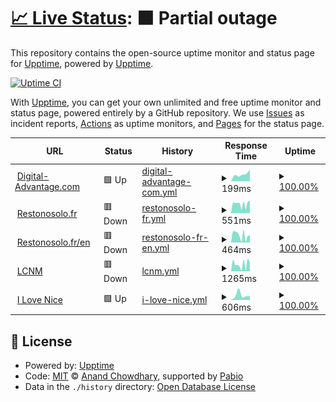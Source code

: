 # [📈 Live Status](https://demo.upptime.js.org): <!--live status--> **🟧 Partial outage**

This repository contains the open-source uptime monitor and status page for [Upptime](https://upptime.js.org), powered by [Upptime](https://github.com/upptime/upptime).

[![Uptime CI](https://github.com/amarnaud2/upptime/workflows/Uptime%20CI/badge.svg)](https://github.com/amarnaud2/upptime/actions?query=workflow%3A%22Uptime+CI%22)

With [Upptime](https://upptime.js.org), you can get your own unlimited and free uptime monitor and status page, powered entirely by a GitHub repository. We use [Issues](https://github.com/upptime/upptime/issues) as incident reports, [Actions](https://github.com/amarnaud2/upptime/actions) as uptime monitors, and [Pages](https://demo.upptime.js.org) for the status page.

<!--start: status pages-->
<!-- This summary is generated by Upptime (https://github.com/upptime/upptime) -->
<!-- Do not edit this manually, your changes will be overwritten -->
<!-- prettier-ignore -->
| URL | Status | History | Response Time | Uptime |
| --- | ------ | ------- | ------------- | ------ |
| <img alt="" src="https://icons.duckduckgo.com/ip3/www.digital-advantage.com.ico" height="13"> [Digital-Advantage.com](https://www.digital-advantage.com) | 🟩 Up | [digital-advantage-com.yml](https://github.com/amarnaud2/upptime/commits/HEAD/history/digital-advantage-com.yml) | <details><summary><img alt="Response time graph" src="./graphs/digital-advantage-com/response-time-week.png" height="20"> 199ms</summary><br><a href="https://amarnaud2.github.io/upptime/history/digital-advantage-com"><img alt="Response time 199" src="https://img.shields.io/endpoint?url=https%3A%2F%2Fraw.githubusercontent.com%2Famarnaud2%2Fupptime%2FHEAD%2Fapi%2Fdigital-advantage-com%2Fresponse-time.json"></a><br><a href="https://amarnaud2.github.io/upptime/history/digital-advantage-com"><img alt="24-hour response time 323" src="https://img.shields.io/endpoint?url=https%3A%2F%2Fraw.githubusercontent.com%2Famarnaud2%2Fupptime%2FHEAD%2Fapi%2Fdigital-advantage-com%2Fresponse-time-day.json"></a><br><a href="https://amarnaud2.github.io/upptime/history/digital-advantage-com"><img alt="7-day response time 199" src="https://img.shields.io/endpoint?url=https%3A%2F%2Fraw.githubusercontent.com%2Famarnaud2%2Fupptime%2FHEAD%2Fapi%2Fdigital-advantage-com%2Fresponse-time-week.json"></a><br><a href="https://amarnaud2.github.io/upptime/history/digital-advantage-com"><img alt="30-day response time 199" src="https://img.shields.io/endpoint?url=https%3A%2F%2Fraw.githubusercontent.com%2Famarnaud2%2Fupptime%2FHEAD%2Fapi%2Fdigital-advantage-com%2Fresponse-time-month.json"></a><br><a href="https://amarnaud2.github.io/upptime/history/digital-advantage-com"><img alt="1-year response time 199" src="https://img.shields.io/endpoint?url=https%3A%2F%2Fraw.githubusercontent.com%2Famarnaud2%2Fupptime%2FHEAD%2Fapi%2Fdigital-advantage-com%2Fresponse-time-year.json"></a></details> | <details><summary><a href="https://amarnaud2.github.io/upptime/history/digital-advantage-com">100.00%</a></summary><a href="https://amarnaud2.github.io/upptime/history/digital-advantage-com"><img alt="All-time uptime 100.00%" src="https://img.shields.io/endpoint?url=https%3A%2F%2Fraw.githubusercontent.com%2Famarnaud2%2Fupptime%2FHEAD%2Fapi%2Fdigital-advantage-com%2Fuptime.json"></a><br><a href="https://amarnaud2.github.io/upptime/history/digital-advantage-com"><img alt="24-hour uptime 100.00%" src="https://img.shields.io/endpoint?url=https%3A%2F%2Fraw.githubusercontent.com%2Famarnaud2%2Fupptime%2FHEAD%2Fapi%2Fdigital-advantage-com%2Fuptime-day.json"></a><br><a href="https://amarnaud2.github.io/upptime/history/digital-advantage-com"><img alt="7-day uptime 100.00%" src="https://img.shields.io/endpoint?url=https%3A%2F%2Fraw.githubusercontent.com%2Famarnaud2%2Fupptime%2FHEAD%2Fapi%2Fdigital-advantage-com%2Fuptime-week.json"></a><br><a href="https://amarnaud2.github.io/upptime/history/digital-advantage-com"><img alt="30-day uptime 100.00%" src="https://img.shields.io/endpoint?url=https%3A%2F%2Fraw.githubusercontent.com%2Famarnaud2%2Fupptime%2FHEAD%2Fapi%2Fdigital-advantage-com%2Fuptime-month.json"></a><br><a href="https://amarnaud2.github.io/upptime/history/digital-advantage-com"><img alt="1-year uptime 100.00%" src="https://img.shields.io/endpoint?url=https%3A%2F%2Fraw.githubusercontent.com%2Famarnaud2%2Fupptime%2FHEAD%2Fapi%2Fdigital-advantage-com%2Fuptime-year.json"></a></details>
| <img alt="" src="https://icons.duckduckgo.com/ip3/www.restonosolo.fr.ico" height="13"> [Restonosolo.fr](https://www.restonosolo.fr) | 🟥 Down | [restonosolo-fr.yml](https://github.com/amarnaud2/upptime/commits/HEAD/history/restonosolo-fr.yml) | <details><summary><img alt="Response time graph" src="./graphs/restonosolo-fr/response-time-week.png" height="20"> 551ms</summary><br><a href="https://amarnaud2.github.io/upptime/history/restonosolo-fr"><img alt="Response time 551" src="https://img.shields.io/endpoint?url=https%3A%2F%2Fraw.githubusercontent.com%2Famarnaud2%2Fupptime%2FHEAD%2Fapi%2Frestonosolo-fr%2Fresponse-time.json"></a><br><a href="https://amarnaud2.github.io/upptime/history/restonosolo-fr"><img alt="24-hour response time 536" src="https://img.shields.io/endpoint?url=https%3A%2F%2Fraw.githubusercontent.com%2Famarnaud2%2Fupptime%2FHEAD%2Fapi%2Frestonosolo-fr%2Fresponse-time-day.json"></a><br><a href="https://amarnaud2.github.io/upptime/history/restonosolo-fr"><img alt="7-day response time 551" src="https://img.shields.io/endpoint?url=https%3A%2F%2Fraw.githubusercontent.com%2Famarnaud2%2Fupptime%2FHEAD%2Fapi%2Frestonosolo-fr%2Fresponse-time-week.json"></a><br><a href="https://amarnaud2.github.io/upptime/history/restonosolo-fr"><img alt="30-day response time 551" src="https://img.shields.io/endpoint?url=https%3A%2F%2Fraw.githubusercontent.com%2Famarnaud2%2Fupptime%2FHEAD%2Fapi%2Frestonosolo-fr%2Fresponse-time-month.json"></a><br><a href="https://amarnaud2.github.io/upptime/history/restonosolo-fr"><img alt="1-year response time 551" src="https://img.shields.io/endpoint?url=https%3A%2F%2Fraw.githubusercontent.com%2Famarnaud2%2Fupptime%2FHEAD%2Fapi%2Frestonosolo-fr%2Fresponse-time-year.json"></a></details> | <details><summary><a href="https://amarnaud2.github.io/upptime/history/restonosolo-fr">100.00%</a></summary><a href="https://amarnaud2.github.io/upptime/history/restonosolo-fr"><img alt="All-time uptime 100.00%" src="https://img.shields.io/endpoint?url=https%3A%2F%2Fraw.githubusercontent.com%2Famarnaud2%2Fupptime%2FHEAD%2Fapi%2Frestonosolo-fr%2Fuptime.json"></a><br><a href="https://amarnaud2.github.io/upptime/history/restonosolo-fr"><img alt="24-hour uptime 99.99%" src="https://img.shields.io/endpoint?url=https%3A%2F%2Fraw.githubusercontent.com%2Famarnaud2%2Fupptime%2FHEAD%2Fapi%2Frestonosolo-fr%2Fuptime-day.json"></a><br><a href="https://amarnaud2.github.io/upptime/history/restonosolo-fr"><img alt="7-day uptime 100.00%" src="https://img.shields.io/endpoint?url=https%3A%2F%2Fraw.githubusercontent.com%2Famarnaud2%2Fupptime%2FHEAD%2Fapi%2Frestonosolo-fr%2Fuptime-week.json"></a><br><a href="https://amarnaud2.github.io/upptime/history/restonosolo-fr"><img alt="30-day uptime 100.00%" src="https://img.shields.io/endpoint?url=https%3A%2F%2Fraw.githubusercontent.com%2Famarnaud2%2Fupptime%2FHEAD%2Fapi%2Frestonosolo-fr%2Fuptime-month.json"></a><br><a href="https://amarnaud2.github.io/upptime/history/restonosolo-fr"><img alt="1-year uptime 100.00%" src="https://img.shields.io/endpoint?url=https%3A%2F%2Fraw.githubusercontent.com%2Famarnaud2%2Fupptime%2FHEAD%2Fapi%2Frestonosolo-fr%2Fuptime-year.json"></a></details>
| <img alt="" src="https://icons.duckduckgo.com/ip3/www.restonosolo.fr.ico" height="13"> [Restonosolo.fr/en](https://www.restonosolo.fr/en) | 🟥 Down | [restonosolo-fr-en.yml](https://github.com/amarnaud2/upptime/commits/HEAD/history/restonosolo-fr-en.yml) | <details><summary><img alt="Response time graph" src="./graphs/restonosolo-fr-en/response-time-week.png" height="20"> 464ms</summary><br><a href="https://amarnaud2.github.io/upptime/history/restonosolo-fr-en"><img alt="Response time 464" src="https://img.shields.io/endpoint?url=https%3A%2F%2Fraw.githubusercontent.com%2Famarnaud2%2Fupptime%2FHEAD%2Fapi%2Frestonosolo-fr-en%2Fresponse-time.json"></a><br><a href="https://amarnaud2.github.io/upptime/history/restonosolo-fr-en"><img alt="24-hour response time 270" src="https://img.shields.io/endpoint?url=https%3A%2F%2Fraw.githubusercontent.com%2Famarnaud2%2Fupptime%2FHEAD%2Fapi%2Frestonosolo-fr-en%2Fresponse-time-day.json"></a><br><a href="https://amarnaud2.github.io/upptime/history/restonosolo-fr-en"><img alt="7-day response time 464" src="https://img.shields.io/endpoint?url=https%3A%2F%2Fraw.githubusercontent.com%2Famarnaud2%2Fupptime%2FHEAD%2Fapi%2Frestonosolo-fr-en%2Fresponse-time-week.json"></a><br><a href="https://amarnaud2.github.io/upptime/history/restonosolo-fr-en"><img alt="30-day response time 464" src="https://img.shields.io/endpoint?url=https%3A%2F%2Fraw.githubusercontent.com%2Famarnaud2%2Fupptime%2FHEAD%2Fapi%2Frestonosolo-fr-en%2Fresponse-time-month.json"></a><br><a href="https://amarnaud2.github.io/upptime/history/restonosolo-fr-en"><img alt="1-year response time 464" src="https://img.shields.io/endpoint?url=https%3A%2F%2Fraw.githubusercontent.com%2Famarnaud2%2Fupptime%2FHEAD%2Fapi%2Frestonosolo-fr-en%2Fresponse-time-year.json"></a></details> | <details><summary><a href="https://amarnaud2.github.io/upptime/history/restonosolo-fr-en">100.00%</a></summary><a href="https://amarnaud2.github.io/upptime/history/restonosolo-fr-en"><img alt="All-time uptime 100.00%" src="https://img.shields.io/endpoint?url=https%3A%2F%2Fraw.githubusercontent.com%2Famarnaud2%2Fupptime%2FHEAD%2Fapi%2Frestonosolo-fr-en%2Fuptime.json"></a><br><a href="https://amarnaud2.github.io/upptime/history/restonosolo-fr-en"><img alt="24-hour uptime 99.99%" src="https://img.shields.io/endpoint?url=https%3A%2F%2Fraw.githubusercontent.com%2Famarnaud2%2Fupptime%2FHEAD%2Fapi%2Frestonosolo-fr-en%2Fuptime-day.json"></a><br><a href="https://amarnaud2.github.io/upptime/history/restonosolo-fr-en"><img alt="7-day uptime 100.00%" src="https://img.shields.io/endpoint?url=https%3A%2F%2Fraw.githubusercontent.com%2Famarnaud2%2Fupptime%2FHEAD%2Fapi%2Frestonosolo-fr-en%2Fuptime-week.json"></a><br><a href="https://amarnaud2.github.io/upptime/history/restonosolo-fr-en"><img alt="30-day uptime 100.00%" src="https://img.shields.io/endpoint?url=https%3A%2F%2Fraw.githubusercontent.com%2Famarnaud2%2Fupptime%2FHEAD%2Fapi%2Frestonosolo-fr-en%2Fuptime-month.json"></a><br><a href="https://amarnaud2.github.io/upptime/history/restonosolo-fr-en"><img alt="1-year uptime 100.00%" src="https://img.shields.io/endpoint?url=https%3A%2F%2Fraw.githubusercontent.com%2Famarnaud2%2Fupptime%2FHEAD%2Fapi%2Frestonosolo-fr-en%2Fuptime-year.json"></a></details>
| <img alt="" src="https://icons.duckduckgo.com/ip3/www.lcnm.art.ico" height="13"> [LCNM](https://www.lcnm.art) | 🟥 Down | [lcnm.yml](https://github.com/amarnaud2/upptime/commits/HEAD/history/lcnm.yml) | <details><summary><img alt="Response time graph" src="./graphs/lcnm/response-time-week.png" height="20"> 1265ms</summary><br><a href="https://amarnaud2.github.io/upptime/history/lcnm"><img alt="Response time 1265" src="https://img.shields.io/endpoint?url=https%3A%2F%2Fraw.githubusercontent.com%2Famarnaud2%2Fupptime%2FHEAD%2Fapi%2Flcnm%2Fresponse-time.json"></a><br><a href="https://amarnaud2.github.io/upptime/history/lcnm"><img alt="24-hour response time 1050" src="https://img.shields.io/endpoint?url=https%3A%2F%2Fraw.githubusercontent.com%2Famarnaud2%2Fupptime%2FHEAD%2Fapi%2Flcnm%2Fresponse-time-day.json"></a><br><a href="https://amarnaud2.github.io/upptime/history/lcnm"><img alt="7-day response time 1265" src="https://img.shields.io/endpoint?url=https%3A%2F%2Fraw.githubusercontent.com%2Famarnaud2%2Fupptime%2FHEAD%2Fapi%2Flcnm%2Fresponse-time-week.json"></a><br><a href="https://amarnaud2.github.io/upptime/history/lcnm"><img alt="30-day response time 1265" src="https://img.shields.io/endpoint?url=https%3A%2F%2Fraw.githubusercontent.com%2Famarnaud2%2Fupptime%2FHEAD%2Fapi%2Flcnm%2Fresponse-time-month.json"></a><br><a href="https://amarnaud2.github.io/upptime/history/lcnm"><img alt="1-year response time 1265" src="https://img.shields.io/endpoint?url=https%3A%2F%2Fraw.githubusercontent.com%2Famarnaud2%2Fupptime%2FHEAD%2Fapi%2Flcnm%2Fresponse-time-year.json"></a></details> | <details><summary><a href="https://amarnaud2.github.io/upptime/history/lcnm">100.00%</a></summary><a href="https://amarnaud2.github.io/upptime/history/lcnm"><img alt="All-time uptime 100.00%" src="https://img.shields.io/endpoint?url=https%3A%2F%2Fraw.githubusercontent.com%2Famarnaud2%2Fupptime%2FHEAD%2Fapi%2Flcnm%2Fuptime.json"></a><br><a href="https://amarnaud2.github.io/upptime/history/lcnm"><img alt="24-hour uptime 100.00%" src="https://img.shields.io/endpoint?url=https%3A%2F%2Fraw.githubusercontent.com%2Famarnaud2%2Fupptime%2FHEAD%2Fapi%2Flcnm%2Fuptime-day.json"></a><br><a href="https://amarnaud2.github.io/upptime/history/lcnm"><img alt="7-day uptime 100.00%" src="https://img.shields.io/endpoint?url=https%3A%2F%2Fraw.githubusercontent.com%2Famarnaud2%2Fupptime%2FHEAD%2Fapi%2Flcnm%2Fuptime-week.json"></a><br><a href="https://amarnaud2.github.io/upptime/history/lcnm"><img alt="30-day uptime 100.00%" src="https://img.shields.io/endpoint?url=https%3A%2F%2Fraw.githubusercontent.com%2Famarnaud2%2Fupptime%2FHEAD%2Fapi%2Flcnm%2Fuptime-month.json"></a><br><a href="https://amarnaud2.github.io/upptime/history/lcnm"><img alt="1-year uptime 100.00%" src="https://img.shields.io/endpoint?url=https%3A%2F%2Fraw.githubusercontent.com%2Famarnaud2%2Fupptime%2FHEAD%2Fapi%2Flcnm%2Fuptime-year.json"></a></details>
| <img alt="" src="https://icons.duckduckgo.com/ip3/www.ilovenice.eu.ico" height="13"> [I Love Nice](https://www.ilovenice.eu) | 🟩 Up | [i-love-nice.yml](https://github.com/amarnaud2/upptime/commits/HEAD/history/i-love-nice.yml) | <details><summary><img alt="Response time graph" src="./graphs/i-love-nice/response-time-week.png" height="20"> 606ms</summary><br><a href="https://amarnaud2.github.io/upptime/history/i-love-nice"><img alt="Response time 606" src="https://img.shields.io/endpoint?url=https%3A%2F%2Fraw.githubusercontent.com%2Famarnaud2%2Fupptime%2FHEAD%2Fapi%2Fi-love-nice%2Fresponse-time.json"></a><br><a href="https://amarnaud2.github.io/upptime/history/i-love-nice"><img alt="24-hour response time 474" src="https://img.shields.io/endpoint?url=https%3A%2F%2Fraw.githubusercontent.com%2Famarnaud2%2Fupptime%2FHEAD%2Fapi%2Fi-love-nice%2Fresponse-time-day.json"></a><br><a href="https://amarnaud2.github.io/upptime/history/i-love-nice"><img alt="7-day response time 606" src="https://img.shields.io/endpoint?url=https%3A%2F%2Fraw.githubusercontent.com%2Famarnaud2%2Fupptime%2FHEAD%2Fapi%2Fi-love-nice%2Fresponse-time-week.json"></a><br><a href="https://amarnaud2.github.io/upptime/history/i-love-nice"><img alt="30-day response time 606" src="https://img.shields.io/endpoint?url=https%3A%2F%2Fraw.githubusercontent.com%2Famarnaud2%2Fupptime%2FHEAD%2Fapi%2Fi-love-nice%2Fresponse-time-month.json"></a><br><a href="https://amarnaud2.github.io/upptime/history/i-love-nice"><img alt="1-year response time 606" src="https://img.shields.io/endpoint?url=https%3A%2F%2Fraw.githubusercontent.com%2Famarnaud2%2Fupptime%2FHEAD%2Fapi%2Fi-love-nice%2Fresponse-time-year.json"></a></details> | <details><summary><a href="https://amarnaud2.github.io/upptime/history/i-love-nice">100.00%</a></summary><a href="https://amarnaud2.github.io/upptime/history/i-love-nice"><img alt="All-time uptime 100.00%" src="https://img.shields.io/endpoint?url=https%3A%2F%2Fraw.githubusercontent.com%2Famarnaud2%2Fupptime%2FHEAD%2Fapi%2Fi-love-nice%2Fuptime.json"></a><br><a href="https://amarnaud2.github.io/upptime/history/i-love-nice"><img alt="24-hour uptime 100.00%" src="https://img.shields.io/endpoint?url=https%3A%2F%2Fraw.githubusercontent.com%2Famarnaud2%2Fupptime%2FHEAD%2Fapi%2Fi-love-nice%2Fuptime-day.json"></a><br><a href="https://amarnaud2.github.io/upptime/history/i-love-nice"><img alt="7-day uptime 100.00%" src="https://img.shields.io/endpoint?url=https%3A%2F%2Fraw.githubusercontent.com%2Famarnaud2%2Fupptime%2FHEAD%2Fapi%2Fi-love-nice%2Fuptime-week.json"></a><br><a href="https://amarnaud2.github.io/upptime/history/i-love-nice"><img alt="30-day uptime 100.00%" src="https://img.shields.io/endpoint?url=https%3A%2F%2Fraw.githubusercontent.com%2Famarnaud2%2Fupptime%2FHEAD%2Fapi%2Fi-love-nice%2Fuptime-month.json"></a><br><a href="https://amarnaud2.github.io/upptime/history/i-love-nice"><img alt="1-year uptime 100.00%" src="https://img.shields.io/endpoint?url=https%3A%2F%2Fraw.githubusercontent.com%2Famarnaud2%2Fupptime%2FHEAD%2Fapi%2Fi-love-nice%2Fuptime-year.json"></a></details>

<!--end: status pages-->

## 📄 License

- Powered by: [Upptime](https://github.com/upptime/upptime)
- Code: [MIT](./LICENSE) © [Anand Chowdhary](https://anandchowdhary.com), supported by [Pabio](https://pabio.com)
- Data in the `./history` directory: [Open Database License](https://opendatacommons.org/licenses/odbl/1-0/)
